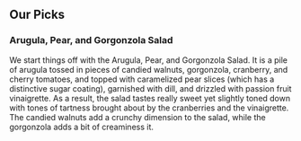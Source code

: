 <h2>Our Picks</h2>

<h3>Arugula, Pear, and Gorgonzola Salad</h3>
We start things off with the Arugula, Pear, and Gorgonzola Salad. It is a pile of arugula tossed in pieces of candied walnuts, gorgonzola, cranberry, and cherry tomatoes, and topped with caramelized pear slices (which has a distinctive sugar coating), garnished with dill, and drizzled with passion fruit vinaigrette. As a result, the salad tastes really sweet yet slightly toned down with tones of tartness brought about by the cranberries and the vinaigrette. The candied walnuts add a crunchy dimension to the salad, while the gorgonzola adds a bit of creaminess it.